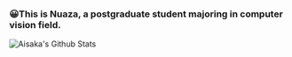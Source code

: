 ### 😀This is Nuaza, a postgraduate student majoring in computer vision field.
![Aisaka's Github Stats](https://github-readme-stats.vercel.app/api?username=Nuaza&count_private=true&show_icons=true&theme=vue)
